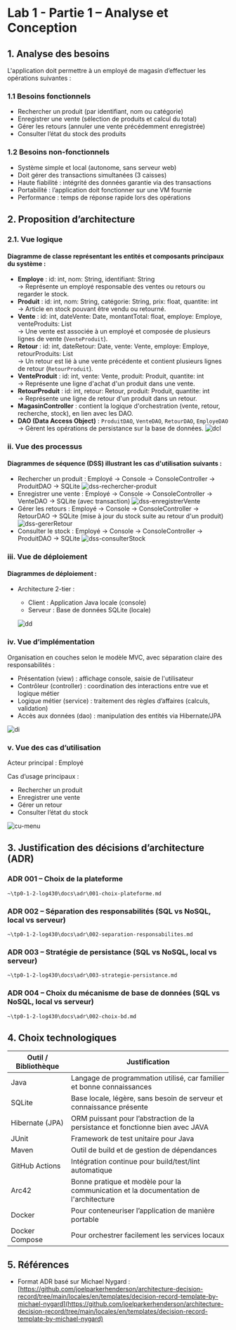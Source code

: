 #  Lab 1 - Partie 1 – Analyse et Conception

## 1. Analyse des besoins
L'application doit permettre à un employé de magasin d’effectuer les opérations suivantes :
### 1.1 Besoins fonctionnels
* Rechercher un produit (par identifiant, nom ou catégorie)
* Enregistrer une vente (sélection de produits et calcul du total)
* Gérer les retours (annuler une vente précédemment enregistrée)
* Consulter l’état du stock des produits

### 1.2 Besoins non-fonctionnels
* Système simple et local (autonome, sans serveur web)
* Doit gérer des transactions simultanées (3 caisses)
* Haute fiabilité : intégrité des données garantie via des transactions
* Portabilité : l’application doit fonctionner sur une VM fournie
* Performance : temps de réponse rapide lors des opérations

## 2. Proposition d’architecture
### 2.1. Vue logique
#### Diagramme de classe représentant les entités et composants principaux du système :
- **Employe** : id: int, nom: String, identifiant: String  
  → Représente un employé responsable des ventes ou retours ou regarder le stock.
- **Produit** : id: int, nom: String, catégorie: String, prix: float, quantite: int  
  → Article en stock pouvant être vendu ou retourné.
- **Vente** : id: int, dateVente: Date, montantTotal: float, employe: Employe, venteProduits: List<VenteProduit>  
  → Une vente est associée à un employé et composée de plusieurs lignes de vente (`VenteProduit`).
- **Retour** : id: int, dateRetour: Date, vente: Vente, employe: Employe, retourProduits: List<RetourProduit>  
  → Un retour est lié à une vente précédente et contient plusieurs lignes de retour (`RetourProduit`).
- **VenteProduit** : id: int, vente: Vente, produit: Produit, quantite: int  
  → Représente une ligne d'achat d'un produit dans une vente.
- **RetourProduit** : id: int, retour: Retour, produit: Produit, quantite: int  
  → Représente une ligne de retour d'un produit dans un retour.
- **MagasinController** : contient la logique d'orchestration (vente, retour, recherche, stock), en lien avec les DAO.
- **DAO (Data Access Object)** : `ProduitDAO`, `VenteDAO`, `RetourDAO`, `EmployeDAO`  
  → Gèrent les opérations de persistance sur la base de données.
![dcl](https://img.plantuml.biz/plantuml/svg/hLVDRjiu4BuRy3iGliJUneTYRqPZj4XoQD5itRYREokFLUvIea9IGOjYtsMFSSzz0xrOXp-YI5kAZQ08ajZ3cMzcllaHzLffAdLTyF58Cys1N36QIreKG3P0CawL0Z8dwszADuzE-2V9A4EnGlaDpQbY9LbzM9FfNGs4YvpTrp0RZyQZCt9nSK6kImHkTefKafKPgoX7IpmOZomwkIugBhu1-JuU4KHa6x8WhDJkMoaA_BhMQ9gtvu20MqPBdPxCpTyN90VzTZETTI1Mz9SehApJzve1R3hhJlypqRleLb9iQgPFZIwZ6d8X6Up9CVUlADfoGRtjVKqDCH3XFIU3ozPXt-4AlLfvy6l57xthpaUKy1qoCb2C3VfonmloNcIKNw707HMYr0ZwIMZAqpp1btVH5jg97moE9rSPFARqgxj8k3nEoLKRZpr98hBdDr5GFJJuUEn959izYoDH3hudm8YsMz2YbiEy-VC3uXuydnRvISQaHTYdx3QMdiYPinaWhICqX7IKhJOe1rn2nDX-VFkTzkHyzP1JUVr5EvdFcwQXB3seFOaS71-R9C_-R6JR0axtj-OJbRH3Vsv6RczVlVaGhsblQwJV7O24x0j8yxkY4cDgiptmb2YQFHRlpT0fSG_lsNHBxd2_3jWNeBM4D--GYhKMsR_J0wBFSNtN3y0vV4p8De0FWcqS3jrkcOd2kEXP27kDdRJsYLH53GYbX1nX9KZNeCa0f87Xt6Or1-cscyzENOUQcWrnGwjN8Tkt2963N1gOZQW_S-Xfu1DZZdii2jftuLwZft5ZstqIjNeFVbiSx8fqIVXLSs9SoM8whUsyoJBf_KjySiZc9mTC8ve1Vzknfm8RH_R4vCTDPRGimP2mTfzI5WugVKGV2nVeFQAQYLBLN8Fl-oUrvmFzNUqzPTesxsmZicw1KytGgwFgp5UXsP5QCyxm_eZNognZT3nghtpp-RA7qqLhvrpyRRzO3tZxL7OlLLGUW1u26VXeRM7RDplUFEPuJPLmNpS_p9HKxQRgjm-J75lde6muTZpLa6atKNssRaW6ZQE-xxC6Jx5o70N6ORk5JADYnMl5a1VbWoIWEvSj_vEN4-jiyiU4j1UxWB3irmiN6LfhNCJAAfeO702wyHgSDJiWpV-axi8TZvnM0CJ_r-6w8viTnL8RCrDWnFLG_UfQKlDY4PHD4Du0aRRDJaAP0Re7Vv60hzZBr6xR7k2MW4e2FXQ6iZ8jnr0M4SnPZbSUysOKUkaCgPhF9yQkn6fDyFCvRcoPtda2QYjG26vxF1D59HIpKsNGF0xk894nDsmEBpl3Xa02b65PVFu75Lc9xL91kS5Cpqc1hsgMWWZI82g1_eBDr6WWZPZQ3EyUZ7W8ObwFcaS91TZ824QBsdkapEAoOjvTFwt2GpVmbbQrrKvvMFXMBKCPBh_GU_DsQQWEToQJkgEawxHGWiI_ST7MEOaf0-ya3U2ullbvZGpPD-TV)

### ii. Vue des processus
#### Diagrammes de séquence (DSS) illustrant les cas d'utilisation suivants :
* Rechercher un produit : Employé → Console → ConsoleController → ProduitDAO → SQLite
![dss-rechercher-produit](https://img.plantuml.biz/plantuml/svg/VLB1Qi904Bq7yWz3JdeelKiHfHPAiMWRw7sDOpkmxeRPIKjl_OT-XT_Xd_HBEZ6xeX8yBBF9l3VlpKicGGnBixLv9YGMOLQMyFVp2wzOVI2t1ne7DVjrGv9dUMOgyGmFszhwRyopMkbKKMsSG77lNV0wPF16-3Kim0I8h_g1MeIzjSW96nyluCjEVZPT771QysnjnAnCG2ZAbpa95gsvQ0jknaaOHX0C1U95BUJTCxfcu0zNxPJ2vDw7UPR07I-QK00VKuWM-hc9e7JrTiRh8RGGHNQsjV591fwMqzj7MY4x8nfMx9tC4z-mGx0OqiS8mFjTrTJx7QjqGAigdLYKk5pco1l1d8BSnPN6vokSHNULqYMc-9Jw2CncGoTfXK4Qe6jFqAqFFze_)
* Enregistrer une vente : Employé → Console → ConsoleController → VenteDAO → SQLite (avec transaction)
![dss-enregistrerVente](https://img.plantuml.biz/plantuml/svg/fL9DIyD04Bq7yX-6N4nHyLwajDY2IC5AeVTjEz6HxMwOdLIy-H_yX_uI9zcD7sqzUThDlZTlthp9E8XXQNOspuJ48aoNI_XuUuUPOtoa88mCZKFOenFCipmp6_4Cirrj_Qi-r5fE6wgD4oXkl0jUHSeLuSkW01CWFPqcwY7ihKNkkUdpWBvgcqydznrBpppR6Z5h4n2AvSES18lMMZ85bwE-BGmX60h42_RRXYIKTReeCjVnhXCm6kHPNnFBanFbuNSKdP4_DIu0auDX7r2KxRLKMTt_Nx8LKQqukY9xCd2tc5pTqXhPcNPH2JlH4Qo9suHpO1JViAxNdldrCmgiufgx1eSvnA9Xp_avrw_4ZtanLYNDleOnLKMR9sH5A-AT4VAkx2frlZ6wRVTFVW80)
* Gérer les retours : Employé → Console → ConsoleController → RetourDAO → SQLite (mise à jour du stock suite au retour d'un produit)
![dss-gererRetour](https://img.plantuml.biz/plantuml/svg/hLBDIWD13Bulx3k4FRLGyLwajDYYIC7QGk_JRQhHtPabawruynry0Qy-Hz_49p7RcHKjUn4y3279b-_Bpuoz69QwBD94I0g4wMe5dwzlS7NuO6IeBJ2AgpbDqiJauXXcPLMu5qoJIYiffyfOWUpIMU-qlhScVEvdO3p4K3TGZR0h2kGM6zqJ-FAeFftS7c5gqsHhn6oCHyXMTtCIp9hUObTmDcfrOGZUa2SE5BqzMcc2wyOEe6AthKcyHkRavM8H_54_JLg2m1NxKfomKRa_yWq0Osl3TdL1ekLL5HrBisWPxxMK_qUY8LNki2FDxCd0pM9oVaqRP6j43nDp7Hs0ZXyE3oXGwZkymsFZQiABov-YmEcEOj4Gbl7R_9pqrt6wa67j2fjz3sHsEyeVa3Mx8owDaBEzKAj3Zj5kZx_t2m00)
* Consulter le stock : Employé → Console → ConsoleController → ProduitDAO → SQLite
![dss-consulterStock](https://img.plantuml.biz/plantuml/svg/ZPB1IiGm48RlWRp3qDFkGRplGNPn1H71bOBtj9d5OTEa9bF5c-_WK_WSlebFuhHDX5r4F8NCVF_adxzT9pQHXyvfnSGEOLlNyFNs3fV1fy4nHf1Yuj0UjDBAj1mYN7Mz2w-eLIzQQgatdg4Q5K7WnGFXox82ao2NVWVbu1YSmrZOV3t1Tp7OWNYxkPiuERMoXarZ4a9LtzyIOpMQoxRWxA8y32kms1blCTRZ2WkoUPfqoFDIgqBEekn0kctP_mzXeKKhhluZ6Z6XPzDIVIO3DxlD-JKr6BrXYIhtVcP6v314Z-0CF0sI2F7d1rXAVV3KZE5EGq_zJvziVlVOwr4wfzGSXI0bonMO_PxQnxBI9915rkZjzDTy0m00)

### iii. Vue de déploiement
#### Diagrammes de déploiement :
* Architecture 2-tier :
    * Client : Application Java locale (console)
    * Serveur : Base de données SQLite (locale)
    
    ![dd](https://img.plantuml.biz/plantuml/svg/ZL3DIiD04Bu7yWuVEIL853nwa4OzI36qMkZ9osGpwCB-XCss7aJm7Nm9-nnv4v_4sRRYjR2x0_lzpSniZ1JYnfeyYpeQnfscbq3MCdevqsumNhDb5_7p-OKcg5STMSLDO5pMKNF8ipnpNiX5Im8wnbQB8ninAzSjZ5Tak2hmdcT0kWTsCmn6AuhQEomNAvHpsX9klHlzFnrGtWxUfVpYY46KpwvinSNW36lDRr84ZC5BQAYAfFn8VG4zHUfebBoRzAQPl7FJZaUi7Xza574wxxj3bv9AV_zvjdSuFHHrVNtKuWgDKjFtAAiWB9vQbFUwu-18i0lCbqsLl6Vi-ltcVm40)

### iv. Vue d’implémentation
Organisation en couches selon le modèle MVC, avec séparation claire des responsabilités :

* Présentation (view) : affichage console, saisie de l'utilisateur
* Contrôleur (controller) : coordination des interactions entre vue et logique métier
* Logique métier (service) : traitement des règles d’affaires (calculs, validation)
* Accès aux données (dao) : manipulation des entités via Hibernate/JPA

![di](https://img.plantuml.biz/plantuml/svg/XPB1IiGm48RlXRp3i2T5jYXwyY0hrQEiUEWzD4C9JZ8bcIeYmhw39n_1v_1DzabCks2xRkcUmloJVF_yGrPHT93MaSh42Y6KBOBPRhwiQ-Zdsw4NBPOzR3UVi0wrzZRk18CH79kMqddoK1Pm1dUtwrELgQpHrREk4HOLkvoulheypwMvo5yilYxWNMK05UaOeM0VcR1Ckie-vfvMx2Km4OOfGF7NFO990oFj4Hv3oc1b4CeK6OVo2ONRCDJtQI_yXaTyZEOfbxIWVqPxoiwhbthwQ3smNDuSfeLhi0aITDqbE6ntZyRMqpU6GQRxex5cBMRvy_0kxGgzwJ_YBm00)

### v. Vue des cas d’utilisation

Acteur principal : Employé 

Cas d’usage principaux :
* Rechercher un produit
* Enregistrer une vente
* Gérer un retour
* Consulter l’état du stock

![cu-menu](https://img.plantuml.biz/plantuml/svg/NP0nJWD134NxbVOENzi0GYb8KgE89A9A0-80rgorZ9YTYSQUI152oXsek04vnzua9s4sMOfDuURx-VlR2r6AcbfN5chLCLQMcaXjowWPXWJrJLBhh93Qu74wV6D33OdrPL4MP3H4hDkj2tlkXSX6oJVPg7hTYtQ__qPMX75hWfUGc_TuMi45GuxlAdoM1P24yxeyzyBcdMDVI1xR6EfajKAEyhPy695h7xcnel6CCdRibGToEYAVk-C5GcGDAGxGR0GjSxZaD7FkTFZfZagAEa4qc8zXO5uMN_sPmyMOJ1ulgSR2z5gONGlptcN1lZw__Wy0)


## 3. Justification des décisions d’architecture (ADR)
### ADR 001 – Choix de la plateforme
```~\tp0-1-2-log430\docs\adr\001-choix-plateforme.md```
### ADR 002 – Séparation des responsabilités (SQL vs NoSQL, local vs serveur)
`~\tp0-1-2-log430\docs\adr\002-separation-responsabilites.md`    
### ADR 003 – Stratégie de persistance (SQL vs NoSQL, local vs serveur)
`~\tp0-1-2-log430\docs\adr\003-strategie-persistance.md`
### ADR 004 – Choix du mécanisme de base de données (SQL vs NoSQL, local vs serveur)
```~\tp0-1-2-log430\docs\adr\002-choix-bd.md```

## 4. Choix technologiques
| Outil / Bibliothèque | Justification |
|----------------------|---------------|
| Java | Langage de programmation utilisé, car familier et bonne connaissances |
| SQLite | Base locale, légère, sans besoin de serveur et connaissance présente |
| Hibernate (JPA) | ORM puissant pour l’abstraction de la persistance et fonctionne bien avec JAVA |
| JUnit | Framework de test unitaire pour Java |
| Maven | Outil de build et de gestion de dépendances |
| GitHub Actions | Intégration continue pour build/test/lint automatique |
| Arc42 | Bonne pratique et modèle pour la communication et la documentation de l'architecture             |
| Docker | Pour conteneuriser l’application de manière portable |
| Docker Compose | Pour orchestrer facilement les services locaux |

## 5. Références
* Format ADR basé sur Michael Nygard : [https://github.com/joelparkerhenderson/architecture-decision-record/tree/main/locales/en/templates/decision-record-template-by-michael-nygard](https://github.com/joelparkerhenderson/architecture-decision-record/tree/main/locales/en/templates/decision-record-template-by-michael-nygard)


